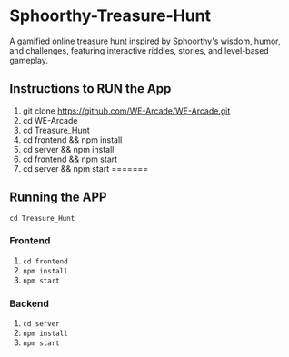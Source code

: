 # Sphoorthy-Treasure-Hunt
A gamified online treasure hunt inspired by Sphoorthy's wisdom, humor, and challenges, featuring interactive riddles, stories, and level-based gameplay.



## Instructions to RUN the App

1. git clone https://github.com/WE-Arcade/WE-Arcade.git
2. cd WE-Arcade
3. cd Treasure_Hunt
4. cd frontend && npm install
5. cd server && npm install
6. cd frontend && npm start
7. cd server && npm start
=======
## Running the APP

`cd Treasure_Hunt`

### Frontend
1. `cd frontend`
2. `npm install`
3. `npm start`

### Backend
1. `cd server`
2. `npm install`
3. `npm start`

